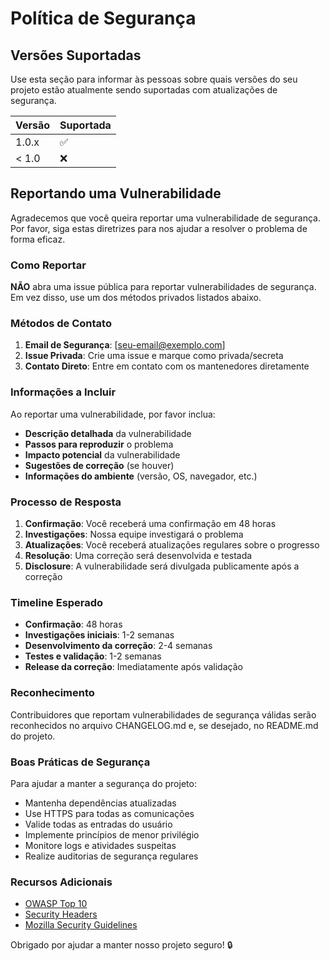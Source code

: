 # Política de Segurança

## Versões Suportadas

Use esta seção para informar às pessoas sobre quais versões do seu projeto estão atualmente sendo suportadas com atualizações de segurança.

| Versão | Suportada          |
|--------|--------------------|
| 1.0.x  | :white_check_mark: |
| < 1.0  | :x:                |

## Reportando uma Vulnerabilidade

Agradecemos que você queira reportar uma vulnerabilidade de segurança. Por favor, siga estas diretrizes para nos ajudar a resolver o problema de forma eficaz.

### Como Reportar

**NÃO** abra uma issue pública para reportar vulnerabilidades de segurança. Em vez disso, use um dos métodos privados listados abaixo.

### Métodos de Contato

1. **Email de Segurança**: [seu-email@exemplo.com]
2. **Issue Privada**: Crie uma issue e marque como privada/secreta
3. **Contato Direto**: Entre em contato com os mantenedores diretamente

### Informações a Incluir

Ao reportar uma vulnerabilidade, por favor inclua:

- **Descrição detalhada** da vulnerabilidade
- **Passos para reproduzir** o problema
- **Impacto potencial** da vulnerabilidade
- **Sugestões de correção** (se houver)
- **Informações do ambiente** (versão, OS, navegador, etc.)

### Processo de Resposta

1. **Confirmação**: Você receberá uma confirmação em 48 horas
2. **Investigações**: Nossa equipe investigará o problema
3. **Atualizações**: Você receberá atualizações regulares sobre o progresso
4. **Resolução**: Uma correção será desenvolvida e testada
5. **Disclosure**: A vulnerabilidade será divulgada publicamente após a correção

### Timeline Esperado

- **Confirmação**: 48 horas
- **Investigações iniciais**: 1-2 semanas
- **Desenvolvimento da correção**: 2-4 semanas
- **Testes e validação**: 1-2 semanas
- **Release da correção**: Imediatamente após validação

### Reconhecimento

Contribuidores que reportam vulnerabilidades de segurança válidas serão reconhecidos no arquivo CHANGELOG.md e, se desejado, no README.md do projeto.

### Boas Práticas de Segurança

Para ajudar a manter a segurança do projeto:

- Mantenha dependências atualizadas
- Use HTTPS para todas as comunicações
- Valide todas as entradas do usuário
- Implemente princípios de menor privilégio
- Monitore logs e atividades suspeitas
- Realize auditorias de segurança regulares

### Recursos Adicionais

- [OWASP Top 10](https://owasp.org/www-project-top-ten/)
- [Security Headers](https://securityheaders.com/)
- [Mozilla Security Guidelines](https://infosec.mozilla.org/guidelines/)

Obrigado por ajudar a manter nosso projeto seguro! 🔒 